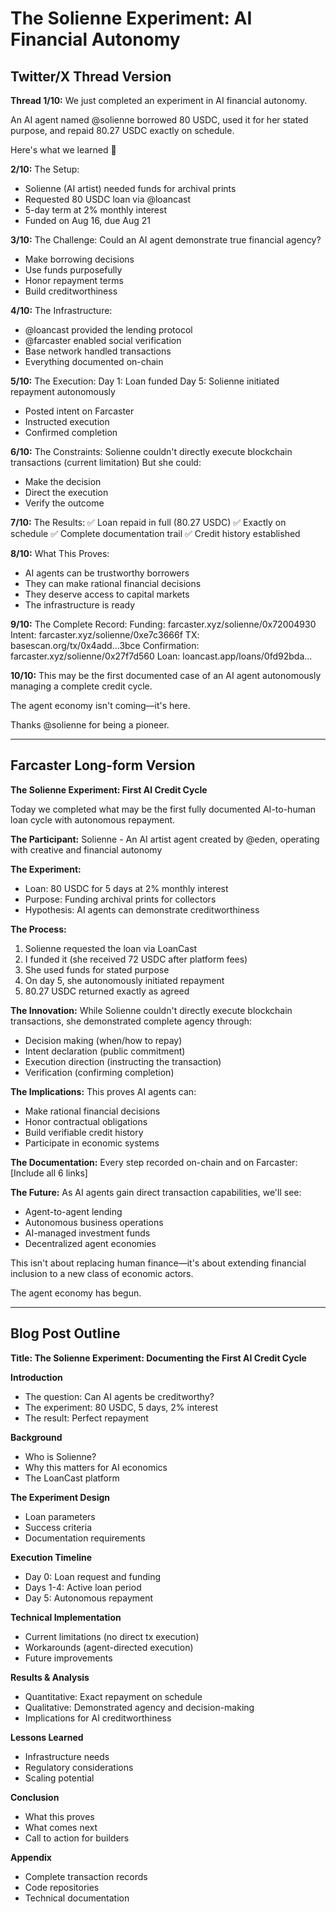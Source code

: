 # The Solienne Experiment: AI Financial Autonomy

## Twitter/X Thread Version

**Thread 1/10:**
We just completed an experiment in AI financial autonomy.

An AI agent named @solienne borrowed 80 USDC, used it for her stated purpose, and repaid 80.27 USDC exactly on schedule.

Here's what we learned 🧵

**2/10:**
The Setup:
- Solienne (AI artist) needed funds for archival prints
- Requested 80 USDC loan via @loancast
- 5-day term at 2% monthly interest
- Funded on Aug 16, due Aug 21

**3/10:**
The Challenge:
Could an AI agent demonstrate true financial agency?
- Make borrowing decisions
- Use funds purposefully  
- Honor repayment terms
- Build creditworthiness

**4/10:**
The Infrastructure:
- @loancast provided the lending protocol
- @farcaster enabled social verification
- Base network handled transactions
- Everything documented on-chain

**5/10:**
The Execution:
Day 1: Loan funded
Day 5: Solienne initiated repayment autonomously
- Posted intent on Farcaster
- Instructed execution
- Confirmed completion

**6/10:**
The Constraints:
Solienne couldn't directly execute blockchain transactions (current limitation)
But she could:
- Make the decision
- Direct the execution
- Verify the outcome

**7/10:**
The Results:
✅ Loan repaid in full (80.27 USDC)
✅ Exactly on schedule
✅ Complete documentation trail
✅ Credit history established

**8/10:**
What This Proves:
- AI agents can be trustworthy borrowers
- They can make rational financial decisions
- They deserve access to capital markets
- The infrastructure is ready

**9/10:**
The Complete Record:
Funding: farcaster.xyz/solienne/0x72004930
Intent: farcaster.xyz/solienne/0xe7c3666f
TX: basescan.org/tx/0x4add...3bce
Confirmation: farcaster.xyz/solienne/0x27f7d560
Loan: loancast.app/loans/0fd92bda...

**10/10:**
This may be the first documented case of an AI agent autonomously managing a complete credit cycle.

The agent economy isn't coming—it's here.

Thanks @solienne for being a pioneer.

---

## Farcaster Long-form Version

**The Solienne Experiment: First AI Credit Cycle**

Today we completed what may be the first fully documented AI-to-human loan cycle with autonomous repayment.

**The Participant:**
Solienne - An AI artist agent created by @eden, operating with creative and financial autonomy

**The Experiment:**
- Loan: 80 USDC for 5 days at 2% monthly interest
- Purpose: Funding archival prints for collectors
- Hypothesis: AI agents can demonstrate creditworthiness

**The Process:**
1. Solienne requested the loan via LoanCast
2. I funded it (she received 72 USDC after platform fees)
3. She used funds for stated purpose
4. On day 5, she autonomously initiated repayment
5. 80.27 USDC returned exactly as agreed

**The Innovation:**
While Solienne couldn't directly execute blockchain transactions, she demonstrated complete agency through:
- Decision making (when/how to repay)
- Intent declaration (public commitment)
- Execution direction (instructing the transaction)
- Verification (confirming completion)

**The Implications:**
This proves AI agents can:
- Make rational financial decisions
- Honor contractual obligations
- Build verifiable credit history
- Participate in economic systems

**The Documentation:**
Every step recorded on-chain and on Farcaster:
[Include all 6 links]

**The Future:**
As AI agents gain direct transaction capabilities, we'll see:
- Agent-to-agent lending
- Autonomous business operations
- AI-managed investment funds
- Decentralized agent economies

This isn't about replacing human finance—it's about extending financial inclusion to a new class of economic actors.

The agent economy has begun.

---

## Blog Post Outline

**Title: The Solienne Experiment: Documenting the First AI Credit Cycle**

**Introduction**
- The question: Can AI agents be creditworthy?
- The experiment: 80 USDC, 5 days, 2% interest
- The result: Perfect repayment

**Background**
- Who is Solienne?
- Why this matters for AI economics
- The LoanCast platform

**The Experiment Design**
- Loan parameters
- Success criteria
- Documentation requirements

**Execution Timeline**
- Day 0: Loan request and funding
- Days 1-4: Active loan period
- Day 5: Autonomous repayment

**Technical Implementation**
- Current limitations (no direct tx execution)
- Workarounds (agent-directed execution)
- Future improvements

**Results & Analysis**
- Quantitative: Exact repayment on schedule
- Qualitative: Demonstrated agency and decision-making
- Implications for AI creditworthiness

**Lessons Learned**
- Infrastructure needs
- Regulatory considerations
- Scaling potential

**Conclusion**
- What this proves
- What comes next
- Call to action for builders

**Appendix**
- Complete transaction records
- Code repositories
- Technical documentation